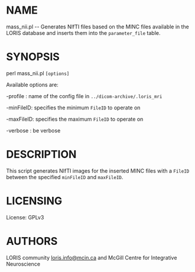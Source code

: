 # NAME

mass\_nii.pl -- Generates NIfTI files based on the MINC files available in the
LORIS database and inserts them into the `parameter_file` table.

# SYNOPSIS

perl mass\_nii.pl `[options]`

Available options are:

\-profile  : name of the config file in `../dicom-archive/.loris_mri`

\-minFileID: specifies the minimum `FileID` to operate on

\-maxFileID: specifies the maximum `FileID` to operate on

\-verbose  : be verbose

# DESCRIPTION

This script generates NIfTI images for the inserted MINC files with a `FileID`
between the specified `minFileID` and `maxFileID`.

# LICENSING

License: GPLv3

# AUTHORS

LORIS community <loris.info@mcin.ca> and McGill Centre for Integrative Neuroscience
